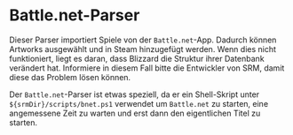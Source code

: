 # Battle.net-Parser

Dieser Parser importiert Spiele von der `Battle.net`-App. Dadurch können Artworks ausgewählt und in Steam hinzugefügt werden. Wenn dies nicht funktioniert, liegt es daran, dass Blizzard die Struktur ihrer Datenbank verändert hat. Informiere in diesem Fall bitte die Entwickler von SRM, damit diese das Problem lösen können.

Der `Battle.net`-Parser ist etwas speziell, da er ein Shell-Skript unter `${srmDir}/scripts/bnet.ps1` verwendet um `Battle.net` zu starten, eine angemessene Zeit zu warten und erst dann den eigentlichen Titel zu starten.
